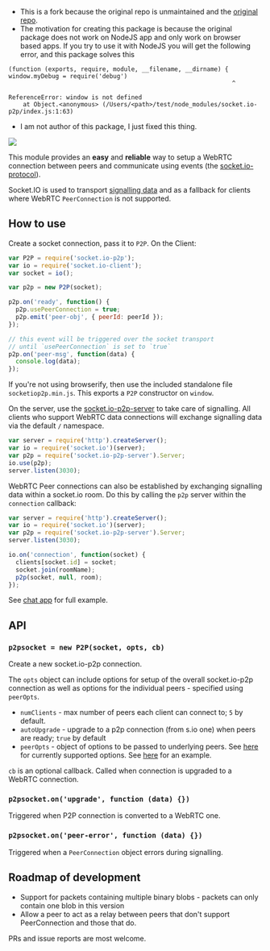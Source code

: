 - This is a fork because the original repo is unmaintained and the [original repo](https://www.npmjs.com/package/socket.io-p2p).
- The motivation for creating this package is because the original package does not work on NodeJS app and only work on browser based apps. If you try to use it with NodeJS you will get the following error, and this package solves this

```
(function (exports, require, module, __filename, __dirname) { window.myDebug = require('debug')
                                                              ^

ReferenceError: window is not defined
    at Object.<anonymous> (/Users/<path>/test/node_modules/socket.io-p2p/index.js:1:63)
```

- I am not author of this package, I just fixed this thing.

![](https://cldup.com/95U80xyuHq.svg)

This module provides an **easy** and **reliable** way to setup a WebRTC connection between peers and communicate using events (the [socket.io-protocol](https://github.com/Automattic/socket.io-protocol)).

Socket.IO is used to transport [signalling data](http://www.html5rocks.com/en/tutorials/webrtc/infrastructure/#what-is-signaling) and as a fallback for clients where WebRTC `PeerConnection` is not supported.

## How to use

Create a socket connection, pass it to `P2P`. On the Client:

```js
var P2P = require('socket.io-p2p');
var io = require('socket.io-client');
var socket = io();

var p2p = new P2P(socket);

p2p.on('ready', function() {
  p2p.usePeerConnection = true;
  p2p.emit('peer-obj', { peerId: peerId });
});

// this event will be triggered over the socket transport
// until `usePeerConnection` is set to `true`
p2p.on('peer-msg', function(data) {
  console.log(data);
});
```

If you're not using browserify, then use the included standalone file `socketiop2p.min.js`. This exports a `P2P` constructor on `window`.

On the server, use the [socket.io-p2p-server](https://github.com/tomcartwrightuk/socket.io-p2p-server) to take care of signalling. All clients who support WebRTC data connections will exchange signalling data via the default `/` namespace.

```js
var server = require('http').createServer();
var io = require('socket.io')(server);
var p2p = require('socket.io-p2p-server').Server;
io.use(p2p);
server.listen(3030);
```

WebRTC Peer connections can also be established by exchanging signalling data within a socket.io room. Do this by calling the `p2p` server within the `connection` callback:

```js
var server = require('http').createServer();
var io = require('socket.io')(server);
var p2p = require('socket.io-p2p-server').Server;
server.listen(3030);

io.on('connection', function(socket) {
  clients[socket.id] = socket;
  socket.join(roomName);
  p2p(socket, null, room);
});
```

See [chat app](https://github.com/socketio/socket.io-p2p/tree/master/examples/chat) for full example.

## API

### `p2psocket = new P2P(socket, opts, cb)`

Create a new socket.io-p2p connection.

The `opts` object can include options for setup of the overall socket.io-p2p connection as well as options for the individual peers - specified using `peerOpts`.

- `numClients` - max number of peers each client can connect to; `5` by default.
- `autoUpgrade` - upgrade to a p2p connection (from s.io one) when peers are ready; `true` by default
- `peerOpts` - object of options to be passed to underlying peers. See [here](https://github.com/feross/simple-peer/blob/master/README.md#api) for currently supported options. See [here](examples/streaming) for an example.

`cb` is an optional callback. Called when connection is upgraded to a WebRTC connection.

### `p2psocket.on('upgrade', function (data) {})`

Triggered when P2P connection is converted to a WebRTC one.

### `p2psocket.on('peer-error', function (data) {})`

Triggered when a `PeerConnection` object errors during signalling.

## Roadmap of development

- Support for packets containing multiple binary blobs - packets can only contain one blob in this version
- Allow a peer to act as a relay between peers that don't support PeerConnection and those that do.

PRs and issue reports are most welcome.
